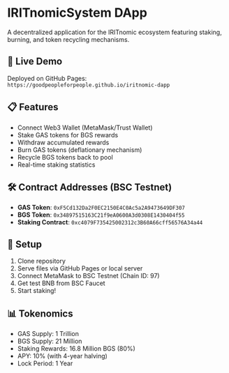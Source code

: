# IRITnomicSystem DApp

A decentralized application for the IRITnomic ecosystem featuring staking, burning, and token recycling mechanisms.

## 🚀 Live Demo
Deployed on GitHub Pages: `https://goodpeopleforpeople.github.io/iritnomic-dapp`

## 📋 Features
- Connect Web3 Wallet (MetaMask/Trust Wallet)
- Stake GAS tokens for BGS rewards
- Withdraw accumulated rewards
- Burn GAS tokens (deflationary mechanism)
- Recycle BGS tokens back to pool
- Real-time staking statistics

## 🛠️ Contract Addresses (BSC Testnet)
- **GAS Token**: `0xF5Cd132Da2F0EC2150E4C0Ac5a2A9473649DF307`
- **BGS Token**: `0x34897515163C21f9eA0600A3d0308E1430404f55`
- **Staking Contract**: `0xc4079F735425002312c3B60A66cff56576A34a44`

## 🔧 Setup
1. Clone repository
2. Serve files via GitHub Pages or local server
3. Connect MetaMask to BSC Testnet (Chain ID: 97)
4. Get test BNB from BSC Faucet
5. Start staking!

## 📊 Tokenomics
- GAS Supply: 1 Trillion
- BGS Supply: 21 Million
- Staking Rewards: 16.8 Million BGS (80%)
- APY: 10% (with 4-year halving)
- Lock Period: 1 Year
